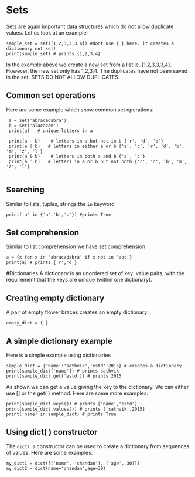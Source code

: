 # Sets
Sets are again important data structures which do not allow duplicate values. Let us look at an example:
```
sample_set = set([1,2,3,3,3,4]) #dont use { } here. it creates a dictionary not set!
print(sample_set) # prints {1,2,3,4}
```
In the example above we create a new set from a list ie. [1,2,3,3,3,4]. However, the new set only has 1,2,3,4. The duplicates have not been saved in the set. SETS DO NOT ALLOW DUPLICATES.

## Common set operations
Here are some example which show common set operations:
```
 a = set('abracadabra')
 b = set('alacazam')
 print(a)   # unique letters in a

 print(a - b)    # letters in a but not in b {'r', 'd', 'b'}
 print(a | b)   # letters in either a or b {'a', 'c', 'r', 'd', 'b', 'm', 'z', 'l'}
 print(a & b)    # letters in both a and b {'a', 'c'}
 print(a ^ b)   # letters in a or b but not both {'r', 'd', 'b', 'm', 'z', 'l'}
 
 ```
 ## Searching
 Similar to lists, tuples, strings the ```in``` keyword 
 ```
 print('a' in {'a','b','c'}) #prints True
 ```
 ## Set comprehension
 Similar to list comprehension we have set comprehension
 ```
 a = {x for x in 'abracadabra' if x not in 'abc'}
 print(a) # prints {'r','d'}
 ```
 
 
#Dictionaries
A dictionary is an unordered set of key: value pairs, with the requirement that the keys are unique (within one dictionary).

## Creating empty dictionary
A pair of empty flower braces creates an empty dictionary
```
empty_dict = { } 
```
## A simple dictionary example
Here is a simple example using dictionaries
```
sample_dict = {'name':'sathvik','estd':2015} # creates a dictionary
print(sample_dict['name']) # prints sathvik
print(sample_dict.get('estd')) # prints 2015
```
As shown we can get a value giving the key to the dictionary. We can either use [] or the get( ) method. Here are some more examples:
```
print(sample_dict.keys()) # prints ['name','estd']
print(sample_dict.values()) # prints ['sathvik',2015]
print('name' in sample_dict) # prints True
```

## Using dict( ) constructor
The ```dict( )``` constructor can be used to create a dictionary from sequences of values. Here are some examples:
```
my_dict1 = dict([('name', 'chandan'), ('age', 30)])
my_dict2 = dict(name='chandan',age=30)
```



